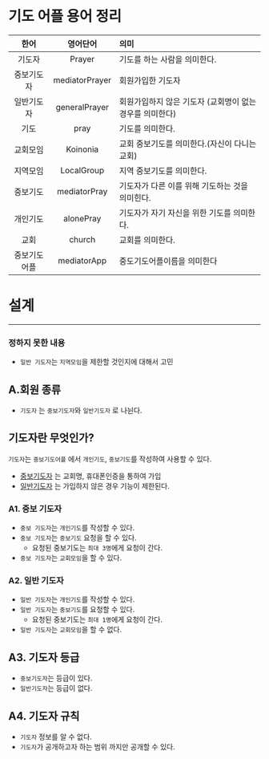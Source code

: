 # 기도 어플 용어 정리

|   한어   |      영어단어      | 의미                              |
|:------:|:--------------:|:--------------------------------|
|  기도자   |     Prayer     | 기도를 하는 사람을 의미한다.                |
| 중보기도자  | mediatorPrayer | 회원가입한 기도자                       |
| 일반기도자  | generalPrayer  | 회원가입하지 않은 기도자 (교회명이 없는경우를 의미한다) |
|   기도   |      pray      | 기도를 의미한다.                       |
|  교회모임  |    Koinonia    | 교회 중보기도를 의미한다.(자신이 다니는 교회)      |
|  지역모임  |   LocalGroup   | 지역 중보기도를 의미한다.                  |
|  중보기도  |  mediatorPray  | 기도자가 다른 이를 위해 기도하는 것을 의미힌다.     |
|  개인기도  |   alonePray    | 기도자가 자기 자신을 위한 기도를 의미한다.        |
|   교회   |     church     | 교회를 의미한다.                       |
| 중보기도어플 |  mediatorApp   | 중도기도어플이름을 의미한다                  |


# 설계

----------------------------------------------
### 정하지 못한 내용 
- `일반 기도자`는 `지역모임`을 제한할 것인지에 대해서 고민

## A.회원 종류 
- `기도자` 는 `중보기도자`와 `일반기도자` 로 나뉜다.

## 기도자란 무엇인가?
`기도자`는 `중보기도어플` 에서 `개인기도`, `중보기도`를 작성하여 사용할 수 있다. 
- [중보기도자](#A1.-중보-기도자) 는 교회명, 휴대폰인증을 통하여 가입 
- [일반기도자](#A2.-일반-기도자) 는 가입하지 않은 경우 기능이 제한된다. 

### A1. 중보 기도자
- `중보 기도자`는 `개인기도`를 작성할 수 있다. 
- `중보 기도자`는 `중보기도` 요청을 할 수 있다. 
  - 요청된 중보기도는 `최대 3명`에게 요청이 간다.
- `중보 기도자`는 `교회모임`을 할 수 있다.

### A2. 일반 기도자
- `일반 기도자`는 `개인기도`를 작성할 수 있다.
- `일반 기도자`는 `중보기도`를 요청할 수 있다. 
  - 요청된 중보기도는 `최대 1명`에게 요청이 간다.
- `일반 기도자`는 `교회모임`을 할 수 없다.


## A3. 기도자 등급
- `중보기도자`는 등급이 있다.
- `일반기도자`는 등급이 없다.

## A4. 기도자 규칙
- `기도자` 정보를 알 수 없다. 
- `기도자`가 공개하고자 하는 범위 까지만 공개할 수 있다.